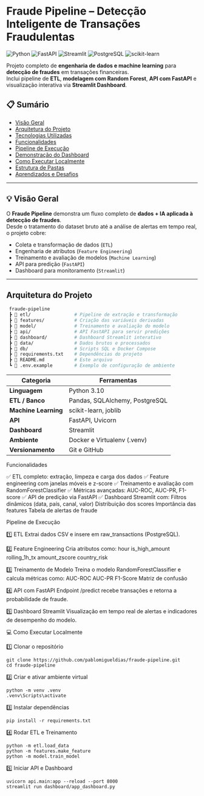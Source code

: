 # Fraude Pipeline – Detecção Inteligente de Transações Fraudulentas

![Python](https://img.shields.io/badge/Python-3.10+-blue?logo=python)
![FastAPI](https://img.shields.io/badge/FastAPI-0.110+-green?logo=fastapi)
![Streamlit](https://img.shields.io/badge/Streamlit-Dashboard-red?logo=streamlit)
![PostgreSQL](https://img.shields.io/badge/PostgreSQL-Database-blue?logo=postgresql)
![scikit-learn](https://img.shields.io/badge/scikit--learn-ML-orange?logo=scikitlearn)

Projeto completo de **engenharia de dados e machine learning** para **detecção de fraudes** em transações financeiras.  
Inclui pipeline de **ETL**, **modelagem com Random Forest**, **API com FastAPI** e visualização interativa via **Streamlit Dashboard**.


## 📋 Sumário

- [Visão Geral](#-visão-geral)
- [Arquitetura do Projeto](#-arquitetura-do-projeto)
- [Tecnologias Utilizadas](#-tecnologias-utilizadas)
- [Funcionalidades](#-funcionalidades)
- [Pipeline de Execução](#-pipeline-de-execução)
- [Demonstração do Dashboard](#-demonstração-do-dashboard)
- [Como Executar Localmente](#-como-executar-localmente)
- [Estrutura de Pastas](#-estrutura-de-pastas)
- [Aprendizados e Desafios](#-aprendizados-e-desafios)

---

## 💡 Visão Geral

O **Fraude Pipeline** demonstra um fluxo completo de **dados + IA aplicada à detecção de fraudes**.  
Desde o tratamento do dataset bruto até a análise de alertas em tempo real, o projeto cobre:

- Coleta e transformação de dados (`ETL`)
- Engenharia de atributos (`Feature Engineering`)
- Treinamento e avaliação de modelos (`Machine Learning`)
- API para predição (`FastAPI`)
- Dashboard para monitoramento (`Streamlit`)

---

##  Arquitetura do Projeto

```bash
 fraude-pipeline
 ┣ 📂 etl/                # Pipeline de extração e transformação
 ┣ 📂 features/           # Criação das variáveis derivadas
 ┣ 📂 model/              # Treinamento e avaliação do modelo
 ┣ 📂 api/                # API FastAPI para servir predições
 ┣ 📂 dashboard/          # Dashboard Streamlit interativo
 ┣ 📂 data/               # Dados brutos e processados
 ┣ 📂 db/                 # Scripts SQL e Docker Compose
 ┣ 📜 requirements.txt    # Dependências do projeto
 ┣ 📜 README.md           # Este arquivo
 ┗ 📜 .env.example        # Exemplo de configuração de ambiente
```

| Categoria            | Ferramentas                    |
| -------------------- | ------------------------------ |
| **Linguagem**        | Python 3.10                    |
| **ETL / Banco**      | Pandas, SQLAlchemy, PostgreSQL |
| **Machine Learning** | scikit-learn, joblib           |
| **API**              | FastAPI, Uvicorn               |
| **Dashboard**        | Streamlit                      |
| **Ambiente**         | Docker e Virtualenv (.venv)    |
| **Versionamento**    | Git e GitHub                   |


Funcionalidades

✅ ETL completo: extração, limpeza e carga dos dados
✅ Feature engineering com janelas móveis e z-score
✅ Treinamento e avaliação com RandomForestClassifier
✅ Métricas avançadas: AUC-ROC, AUC-PR, F1-score
✅ API de predição via FastAPI
✅ Dashboard Streamlit com:
Filtros dinâmicos (data, país, canal, valor)
Distribuição dos scores
Importância das features
Tabela de alertas de fraude

 Pipeline de Execução

1️⃣ ETL
Extrai dados CSV e insere em raw_transactions (PostgreSQL).

2️⃣ Feature Engineering
Cria atributos como:
hour
is_high_amount
rolling_1h_tx
amount_zscore
country_risk

3️⃣ Treinamento de Modelo
Treina o modelo RandomForestClassifier e calcula métricas como:
AUC-ROC
AUC-PR
F1-Score
Matriz de confusão

4️⃣ API com FastAPI
Endpoint /predict recebe transações e retorna a probabilidade de fraude.

5️⃣ Dashboard Streamlit
Visualização em tempo real de alertas e indicadores de desempenho do modelo.


💻 Como Executar Localmente

1️⃣ Clonar o repositório
```
git clone https://github.com/pablomigueldias/fraude-pipeline.git
cd fraude-pipeline
```
2️⃣ Criar e ativar ambiente virtual
```
python -m venv .venv
.venv\Scripts\activate
```
3️⃣ Instalar dependências
```
pip install -r requirements.txt
```

4️⃣ Rodar ETL e Treinamento
```
python -m etl.load_data
python -m features.make_feature
python -m model.train_model
```

5️⃣ Iniciar API e Dashboard
```
uvicorn api.main:app --reload --port 8000
streamlit run dashboard/app_dashboard.py
```









